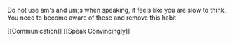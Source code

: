 Do not use am's and um;s when speaking, it feels like you are slow to think. You need to become aware of these and remove this habit

[[Communication]]
[[Speak Convincingly]]


